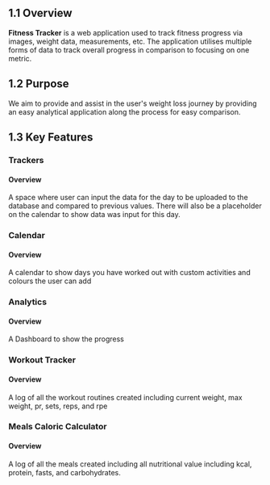 ## 1.1 Overview
**Fitness Tracker** is a web application used to track fitness progress via images, weight data, measurements, etc. The application utilises multiple forms of data to track overall progress in comparison to focusing on one metric.
## 1.2 Purpose
We aim to provide and assist in the user's weight loss journey by providing an easy analytical application along the process for easy comparison.
## 1.3 Key Features
### Trackers
#### Overview
A space where user can input the data for the day to be uploaded to the database and compared to previous values. There will also be a placeholder on the calendar to show data was input for this day.
### Calendar
#### Overview
A calendar to show days you have worked out with custom activities and colours the user can add
### Analytics
#### Overview
A Dashboard to show the progress
### Workout Tracker
#### Overview
A log of all the workout routines created including current weight, max weight, pr, sets, reps, and rpe
### Meals Caloric Calculator
#### Overview
A log of all the meals created including all nutritional value including kcal, protein, fasts, and carbohydrates.